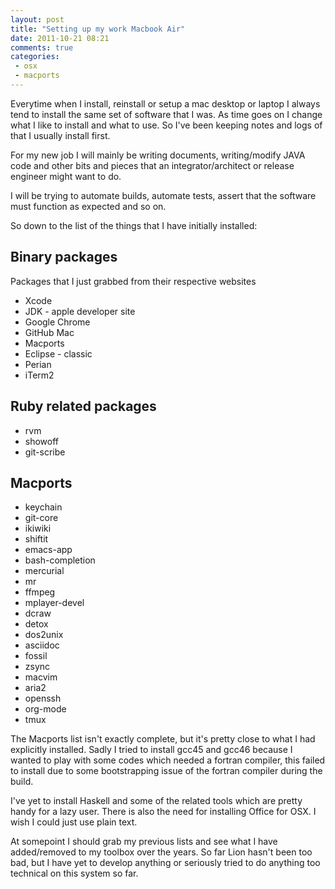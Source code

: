 ```yaml
---
layout: post
title: "Setting up my work Macbook Air"
date: 2011-10-21 08:21
comments: true
categories:
 - osx
 - macports
---
```


Everytime when I install, reinstall or setup a mac desktop or laptop I
always tend to install the same set of software that I was. As time
goes on I change what I like to install and what to use. So I've been
keeping notes and logs of that I usually install first.

For my new job I will mainly be writing documents, writing/modify JAVA
code and other bits and pieces that an integrator/architect or release
engineer might want to do.

I will be trying to automate builds, automate tests, assert that the
software must function as expected and so on.

<!--more-->

So down to the list of the things that I have initially installed:

## Binary packages 

Packages that I just grabbed from their respective websites

* Xcode
* JDK - apple developer site
* Google Chrome
* GitHub Mac
* Macports
* Eclipse - classic
* Perian
* iTerm2

## Ruby related packages

* rvm
* showoff
* git-scribe

## Macports

* keychain
* git-core
* ikiwiki
* shiftit
* emacs-app
* bash-completion
* mercurial
* mr
* ffmpeg
* mplayer-devel
* dcraw
* detox
* dos2unix
* asciidoc
* fossil
* zsync
* macvim
* aria2
* openssh
* org-mode
* tmux

The Macports list isn't exactly complete, but it's pretty close to
what I had explicitly installed. Sadly I tried to install gcc45 and
gcc46 because I wanted to play with some codes which needed a fortran
compiler, this failed to install due to some bootstrapping issue of
the fortran compiler during the build.

I've yet to install Haskell and some of the related tools which are
pretty handy for a lazy user. There is also the need for installing
Office for OSX. I wish I could just use plain text.

At somepoint I should grab my previous lists and see what I have
added/removed to my toolbox over the years. So far Lion hasn't been
too bad, but I have yet to develop anything or seriously tried to do
anything too technical on this system so far.
